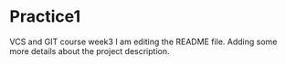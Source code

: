 # Practice1
VCS and GIT course week3
I am editing the README file. Adding some more details about the project description.
